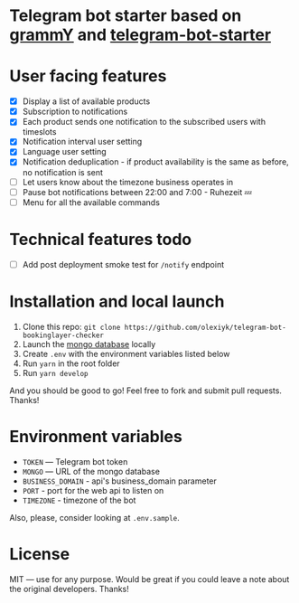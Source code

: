 # Telegram bot starter based on [grammY](https://grammy.dev) and [telegram-bot-starter](https://github.com/Borodutch/telegram-bot-starter)

# User facing features

- [x] Display a list of available products
- [x] Subscription to notifications
- [x] Each product sends one notification to the subscribed users with timeslots
- [x] Notification interval user setting
- [x] Language user setting
- [x] Notification deduplication - if product availability is the same as before, no notification is sent
- [ ] Let users know about the timezone business operates in
- [ ] Pause bot notifications between 22:00 and 7:00 - Ruhezeit 💤
- [ ] Menu for all the available commands

# Technical features todo

- [ ] Add post deployment smoke test for `/notify` endpoint   

# Installation and local launch

1. Clone this repo: `git clone https://github.com/olexiyk/telegram-bot-bookinglayer-checker`
2. Launch the [mongo database](https://www.mongodb.com/) locally
3. Create `.env` with the environment variables listed below
4. Run `yarn` in the root folder
5. Run `yarn develop`

And you should be good to go! Feel free to fork and submit pull requests. Thanks!

# Environment variables

- `TOKEN` — Telegram bot token
- `MONGO` — URL of the mongo database
- `BUSINESS_DOMAIN` - api's business_domain parameter
- `PORT` - port for the web api to listen on
- `TIMEZONE` - timezone of the bot

Also, please, consider looking at `.env.sample`.

# License

MIT — use for any purpose. Would be great if you could leave a note about the original developers. Thanks!
